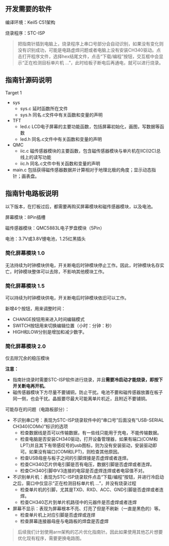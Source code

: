 
## 开发需要的软件
编译环境：Keil5 C51架构 

烧录程序：STC-ISP

> 把指南针插到电脑上，烧录程序上串口号部分会自动识别，如果没有变化则没有识别成功，可能是电路虚焊问题或者电脑上没有安装CH340驱动。点击打开程序文件，选择hex结尾文件，点击“下载/编程”按钮，交互框中会显示“正在检测目标单片机 ...”，此时给板子断电后再通电，就可以进行烧录。

## 指南针源码说明
Target 1
- sys
  - sys.c 延时函数所在文件
  - sys.h 同名.c文件中有关函数和变量的声明
- TFT
  - led.c LCD电子屏幕的主要功能函数，包括屏幕初始化，画图，写数据等函数
  - led.h 同名.c文件中有关函数和变量的声明
- QMC
  - iic.c 磁传感器模块的主要函数，包含磁传感器模块与单片机在IIC(I2C)总线上的读写功能
  - iic.h 同名.c文件中有关函数和变量的声明
- main.c 包括获得磁传感器数据并计算相对于地理北极的角度；显示动态指针；画表盘。


## 指南针电路板说明
以下版本，在打板过后，都需要再购买屏幕模块和磁传感器模块，以及电池。

屏幕模块：8Pin插槽

磁传感器模块：QMC5883L电子罗盘模块（5Pin）

电池：3.7V或3.8V锂电池，1.25红黑插头

 ### 简化屏幕模块 1.0
 无法持续为时钟模块供电，开关断电后时钟模块停止工作。因此，时钟模块名存实亡，时钟模块整体可以去除，不影响其他模块工作。
 
 ### 简化屏幕模块 1.5
 可以持续为时钟模块供电，开关断电后时钟模块依旧可以工作。
 
 新增4个按钮，用来调整时间：
 
 - CHANGE按钮用来进入时间编辑模式
 - SWITCH按钮用来切换编辑位置（小时：分钟：秒）
 - HIGH和LOW分别是增加和减少数字。
 
 ### 简化屏幕模块 2.0
 仅去除冗余的稳压模块

**注意：**
- 指南针烧录时需要STC-ISP软件进行烧录，并且**需要冷启动才能烧录，即按下开关断电再开机**。
- 磁传感器模块下方尽量不要铺铜，防止干扰。电池不要和磁传感器放置在板子同一侧，也会干扰。晶振要尽最大可能离单片机近，且附近不要铺铜。

可能存在的问题（电路板部分）：
- 不识别串口号：表现为STC-ISP烧录软件中的“串口号”后面没有“USB-SERIAL CH340(COMx)”标识的选项
    - 检查数据线是否可以传输数据，有一些线只能用于充电，不能传输数据。
    - 检查电脑是否安装CH340驱动，打开设备管理器，如果有端口(COM和LPT)并且其下有带感叹号的usb图标，则为没有安装驱动，安装驱动即可。如果没有端口(COM和LPT)，则检查其他原因。
    - 检查USB母座与板子之间的引脚焊接是否虚焊或者连焊。
    - 检查CH340芯片供电引脚是否有电压，数据引脚是否虚焊或者连焊。
    - 检查CH340引脚中V3连接的电容是否虚焊连焊或者电容值不对。
- 不识别单片机：表现为STC-ISP烧录软件点击“下载/编程”按钮，并进行冷启动之后，窗口中仅显示“正在检测目标单片机 ...”，并没有烧录过程
    - 检查单片机的引脚，尤其是TXD、RXD、ACC、GND引脚是否虚焊或者连焊。
    - 检查CH340芯片到单片机路径中的元器件是否虚焊或者连焊
- 屏幕不显示：表现为屏幕根本不亮、灯亮了但是不刷新（一直是黑色的）等。
    - 检查单片机上对应引脚是否虚焊或连焊
    - 检查屏幕连接器母座与电路板的焊盘是否虚焊

 > 后续我们计划使用arm架构的芯片优化指南针。因此如果使用其他芯片想要优化现有程序，需要更换电路图。
